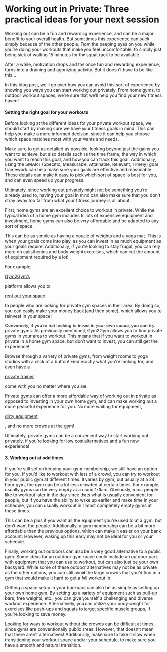 # Working out in Private: Three practical ideas for your next session

Working out can be a fun and rewarding experience, and can be a major benefit to your overall health. But sometimes this experience can suck simply because of the other people. From the peeping eyes on you while you’re doing your workouts that make you feel uncomfortable, to simply just being sick of waiting 15 minutes for the squat rack to be available.

After a while, motivation drops and the once fun and rewarding experience, turns into a draining and agonizing activity. But it doesn’t have to be like this…

In this blog post, we’ll go over how you can avoid this sort of experience by showing you ways you can start working out privately. From home gyms, to outdoor workout spaces, we’re sure that we’ll help you find your new fitness haven!

#### **Setting the right goal for your workouts** <a href="#_8o79np8r1lif" id="_8o79np8r1lif"></a>

Before looking at the different ideas for your private workout space, we should start by making sure we have your fitness goals in mind. This can help you make a more informed decision, since it can help you choose which space matches most with your wants and needs.

Make sure to get as detailed as possible, looking beyond just the gains you want to achieve, but also details such as the time frame, the way in which you want to reach this goal, and how you can track this goal. Additionally, using the SMART (Specific, Measurable, Attainable, Relevant, Timely) goal framework can help make sure your goals are effective and reasonable. These details can make it easy to pick which sort of space is best for you, and can even speed up your progress.

Ultimately, since working out privately might not be something you’re already used to, having your goal in mind can also make sure that you don’t stray away too far from what your fitness journey is all about.

First, home gyms are an excellent choice to workout in private. While the typical idea of a home gym includes to lots of expensive equipment and investment, home gyms can also be very affordable and be adapted to any sort of space.

This can be as simple as having a couple of weights and a yoga mat. This is when your goals come into play, as you can invest in as much equipment as your goals require. Additionally, if you’re looking to stay frugal, you can rely more on calisthenics and body weight exercises, which can cut the amount of equipment required by a lot!

For example,

[Gym2Gym’s](http://gym2gym.com/)

platform allows you to

[rent out your space](https://denver.gym2gym.com/profit-from-your-private-gym-how-to-monetize-a-fitness-space)

to people who are looking for private gym spaces in their area. By doing so, you can easily make your money back (and then some), which allows you to reinvest in your space!

Conversely, if you’re not looking to invest in your own space, you can try private gyms. As previously mentioned, Gym2Gym allows you to find private gyms in your area to workout. This means that if you want to workout in private in a home gym space, but don’t want to invest, you can still get the experience!

Browse through a variety of private gyms, from weight rooms to yoga studios with a click of a button! Find exactly what you’re looking for, and even have a

[private trainer](https://denver.gym2gym.com/3-tips-for-finding-the-perfect-private-trainer-for-you)

come with you no matter where you are.

Private gyms can offer a more affordable way of working out in private as opposed to investing in your own home gym, and can make working out a more peaceful experience for you. No more waiting for equipment,

[dirty equipment](https://denver.gym2gym.com/why-private-gyms-are-more-hygienic-for-your-fitness-journey)

, and no more crowds at the gym!

Ultimately, private gyms can be a convenient way to start working out privately, if you’re looking for low cost alternatives and a fun new experience!

#### **3. Working out at odd times** <a href="#_pq4tkjdf5ehz" id="_pq4tkjdf5ehz"></a>

If you’re still set on keeping your gym membership, we still have an option for you. If you’d like to workout with less of a crowd, you can try to workout in your public gym at different times. It varies by gym, but usually at a 24 hour gym, the gym can be a lot less crowded at certain times. For example, usually gyms can be very empty at a round 1-5am. Obviously, most people like to workout later in the day since thats what is usually convenient for people, but if you have the ability to wake up earlier and make time in your schedule, you can usually workout in almost completely empty gyms at these times.

This can be a plus if you want all the equipment you’re used to at a gym, but don’t want the people. Additionally, a gym membership can be a bit more affordable than the previous options, which can make it easier on your bank account. However, waking up this early may not be ideal for you or your schedule.

Finally, working out outdoors can also be a very good alternative to a public gym. Some ideas for an outdoor gym space could include an outdoor park with equipment that you can use to workout, but can also just be your own backyard. While some of these outdoor alternatives may not be as private as the other options, you can still avoid the large crowds that you’d find in a gym that would make it hard to get a full workout in.

Getting a space setup in your backyard can also be as simple as setting up your own home gym. By setting up a variety of equipment such as pull-up bars, free weights, etc., you can give yourself a challenging and diverse workout experience. Alternatively, you can utilize your body weight for exercises like push-ups and squats to target specific muscle groups, if you’re looking to save money.

Looking for ways to workout without the crowds can be difficult at times, since gyms are conventionally public areas. However, that doesn’t mean that there aren’t alternatives! Additionally, make sure to take it slow when transitioning your workout space and/or your schedule, to make sure you have a smooth and natural transition.
